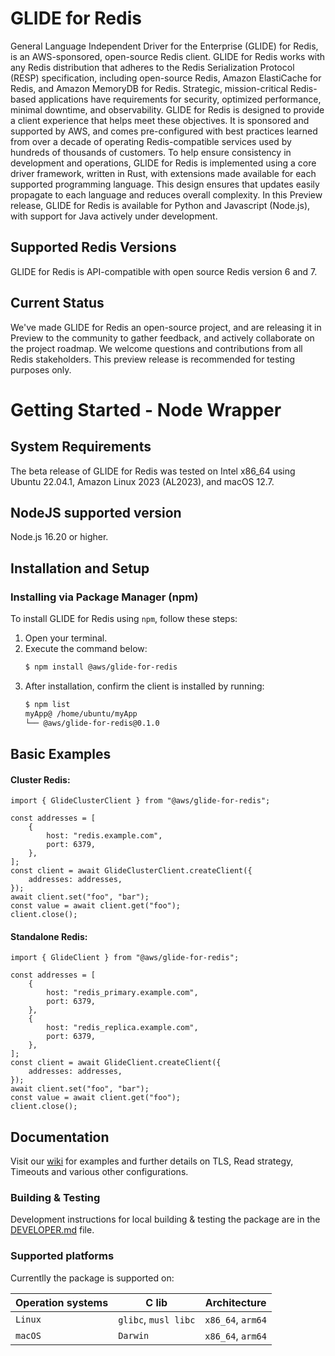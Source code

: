 # GLIDE for Redis

General Language Independent Driver for the Enterprise (GLIDE) for Redis, is an AWS-sponsored, open-source Redis client. GLIDE for Redis works with any Redis distribution that adheres to the Redis Serialization Protocol (RESP) specification, including open-source Redis, Amazon ElastiCache for Redis, and Amazon MemoryDB for Redis.
Strategic, mission-critical Redis-based applications have requirements for security, optimized performance, minimal downtime, and observability. GLIDE for Redis is designed to provide a client experience that helps meet these objectives. It is sponsored and supported by AWS, and comes pre-configured with best practices learned from over a decade of operating Redis-compatible services used by hundreds of thousands of customers. To help ensure consistency in development and operations, GLIDE for Redis is implemented using a core driver framework, written in Rust, with extensions made available for each supported programming language. This design ensures that updates easily propagate to each language and reduces overall complexity. In this Preview release, GLIDE for Redis is available for Python and Javascript (Node.js), with support for Java actively under development.

## Supported Redis Versions

GLIDE for Redis is API-compatible with open source Redis version 6 and 7.

## Current Status

We've made GLIDE for Redis an open-source project, and are releasing it in Preview to the community to gather feedback, and actively collaborate on the project roadmap. We welcome questions and contributions from all Redis stakeholders.
This preview release is recommended for testing purposes only.

# Getting Started - Node Wrapper

## System Requirements

The beta release of GLIDE for Redis was tested on Intel x86_64 using Ubuntu 22.04.1, Amazon Linux 2023 (AL2023), and macOS 12.7.

## NodeJS supported version

Node.js 16.20 or higher.

## Installation and Setup

### Installing via Package Manager (npm)

To install GLIDE for Redis using `npm`, follow these steps:

1. Open your terminal.
2. Execute the command below:
    ```bash
    $ npm install @aws/glide-for-redis
    ```
3. After installation, confirm the client is installed by running:
    ```bash
    $ npm list
    myApp@ /home/ubuntu/myApp
    └── @aws/glide-for-redis@0.1.0
    ```

## Basic Examples

#### Cluster Redis:

```node
import { GlideClusterClient } from "@aws/glide-for-redis";

const addresses = [
    {
        host: "redis.example.com",
        port: 6379,
    },
];
const client = await GlideClusterClient.createClient({
    addresses: addresses,
});
await client.set("foo", "bar");
const value = await client.get("foo");
client.close();
```

#### Standalone Redis:

```node
import { GlideClient } from "@aws/glide-for-redis";

const addresses = [
    {
        host: "redis_primary.example.com",
        port: 6379,
    },
    {
        host: "redis_replica.example.com",
        port: 6379,
    },
];
const client = await GlideClient.createClient({
    addresses: addresses,
});
await client.set("foo", "bar");
const value = await client.get("foo");
client.close();
```

## Documentation

Visit our [wiki](https://github.com/aws/glide-for-redis/wiki/NodeJS-wrapper) for examples and further details on TLS, Read strategy, Timeouts and various other configurations.

### Building & Testing

Development instructions for local building & testing the package are in the [DEVELOPER.md](https://github.com/aws/glide-for-redis/blob/main/node/DEVELOPER.md#build-from-source) file.

### Supported platforms

Currentlly the package is supported on:

| Operation systems | C lib                | Architecture      |
| ----------------- | -------------------- | ----------------- |
| `Linux`           | `glibc`, `musl libc` | `x86_64`, `arm64` |
| `macOS`           | `Darwin`             | `x86_64`, `arm64` |
